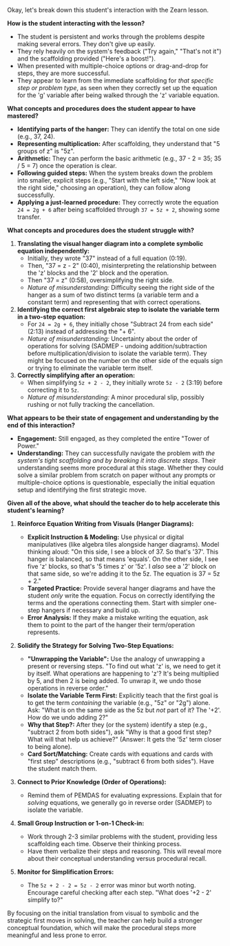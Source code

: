 Okay, let's break down this student's interaction with the Zearn lesson.

**How is the student interacting with the lesson?**
*   The student is persistent and works through the problems despite making several errors. They don't give up easily.
*   They rely heavily on the system's feedback ("Try again," "That's not it") and the scaffolding provided ("Here's a boost!").
*   When presented with multiple-choice options or drag-and-drop for steps, they are more successful.
*   They appear to learn from the immediate scaffolding for *that specific step or problem type*, as seen when they correctly set up the equation for the 'g' variable after being walked through the 'z' variable equation.

**What concepts and procedures does the student appear to have mastered?**
*   **Identifying parts of the hanger:** They can identify the total on one side (e.g., 37, 24).
*   **Representing multiplication:** After scaffolding, they understand that "5 groups of z" is "5z".
*   **Arithmetic:** They can perform the basic arithmetic (e.g., 37 - 2 = 35; 35 / 5 = 7) once the operation is clear.
*   **Following guided steps:** When the system breaks down the problem into smaller, explicit steps (e.g., "Start with the left side," "Now look at the right side," choosing an operation), they can follow along successfully.
*   **Applying a just-learned procedure:** They correctly wrote the equation `24 = 2g + 6` after being scaffolded through `37 = 5z + 2`, showing some transfer.

**What concepts and procedures does the student struggle with?**
1.  **Translating the visual hanger diagram into a complete symbolic equation independently:**
    *   Initially, they wrote "37" instead of a full equation (0:19).
    *   Then, "37 = z - 2" (0:40), misinterpreting the relationship between the 'z' blocks and the '2' block and the operation.
    *   Then "37 = z" (0:58), oversimplifying the right side.
    *   *Nature of misunderstanding:* Difficulty seeing the right side of the hanger as a sum of two distinct terms (a variable term and a constant term) and representing that with correct operations.
2.  **Identifying the correct first algebraic step to isolate the variable term in a two-step equation:**
    *   For `24 = 2g + 6`, they initially chose "Subtract 24 from each side" (2:13) instead of addressing the "+ 6".
    *   *Nature of misunderstanding:* Uncertainty about the order of operations for solving (SADMEP - undoing addition/subtraction before multiplication/division to isolate the variable term). They might be focused on the number on the other side of the equals sign or trying to eliminate the variable term itself.
3.  **Correctly simplifying after an operation:**
    *   When simplifying `5z + 2 - 2`, they initially wrote `5z - 2` (3:19) before correcting it to `5z`.
    *   *Nature of misunderstanding:* A minor procedural slip, possibly rushing or not fully tracking the cancellation.

**What appears to be their state of engagement and understanding by the end of this interaction?**
*   **Engagement:** Still engaged, as they completed the entire "Tower of Power."
*   **Understanding:** They can successfully navigate the problem *with the system's tight scaffolding and by breaking it into discrete steps*. Their understanding seems more procedural at this stage. Whether they could solve a similar problem from scratch on paper without any prompts or multiple-choice options is questionable, especially the initial equation setup and identifying the first strategic move.

**Given all of the above, what should the teacher do to help accelerate this student's learning?**

1.  **Reinforce Equation Writing from Visuals (Hanger Diagrams):**
    *   **Explicit Instruction & Modeling:** Use physical or digital manipulatives (like algebra tiles alongside hanger diagrams). Model thinking aloud: "On this side, I see a block of 37. So that's '37'. This hanger is balanced, so that means 'equals'. On the other side, I see five 'z' blocks, so that's '5 times z' or '5z'. I *also* see a '2' block on that same side, so we're adding it to the 5z. The equation is 37 = 5z + 2."
    *   **Targeted Practice:** Provide several hanger diagrams and have the student *only* write the equation. Focus on correctly identifying the terms and the operations connecting them. Start with simpler one-step hangers if necessary and build up.
    *   **Error Analysis:** If they make a mistake writing the equation, ask them to point to the part of the hanger their term/operation represents.

2.  **Solidify the Strategy for Solving Two-Step Equations:**
    *   **"Unwrapping the Variable":** Use the analogy of unwrapping a present or reversing steps. "To find out what 'z' is, we need to get it by itself. What operations are happening to 'z'? It's being multiplied by 5, and then 2 is being added. To unwrap it, we undo those operations in reverse order."
    *   **Isolate the Variable Term First:** Explicitly teach that the first goal is to get the term *containing* the variable (e.g., "5z" or "2g") alone. Ask: "What is on the same side as the 5z but *not* part of it? The '+2'. How do we undo adding 2?"
    *   **Why that Step?:** After they (or the system) identify a step (e.g., "subtract 2 from both sides"), ask "Why is that a good first step? What will that help us achieve?" (Answer: It gets the '5z' term closer to being alone).
    *   **Card Sort/Matching:** Create cards with equations and cards with "first step" descriptions (e.g., "subtract 6 from both sides"). Have the student match them.

3.  **Connect to Prior Knowledge (Order of Operations):**
    *   Remind them of PEMDAS for evaluating expressions. Explain that for *solving* equations, we generally go in reverse order (SADMEP) to isolate the variable.

4.  **Small Group Instruction or 1-on-1 Check-in:**
    *   Work through 2-3 similar problems with the student, providing less scaffolding each time. Observe their thinking process.
    *   Have them verbalize their steps and reasoning. This will reveal more about their conceptual understanding versus procedural recall.

5.  **Monitor for Simplification Errors:**
    *   The `5z + 2 - 2 = 5z - 2` error was minor but worth noting. Encourage careful checking after each step. "What does '+2 - 2' simplify to?"

By focusing on the initial translation from visual to symbolic and the strategic first moves in solving, the teacher can help build a stronger conceptual foundation, which will make the procedural steps more meaningful and less prone to error.